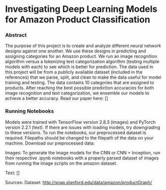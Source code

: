 # Investigating Deep Learning Models for Amazon Product Classification
### Abstract
The purpose of this project is to create and analyze different neural network designs against one another. We use these designs in predicting and assigning categories for an Amazon product. We run an image recognition algorithm versus a tokenizing text categorization algorithm (testing multiple models with each) to see which is better for prediction. The data used in this project will be from a publicly available dataset (included in the references) that we parse, split, and clean to make the data useful for model training and testing. The data contains 10 categories that are assigned to products. After reaching the best possible prediction accuracies for both image recognition and text categorization, we ensemble our models to achieve a better accuracy. Read our paper here: []

### Running Notebooks
Models were trained with TensorFlow version 2.8.3 (images) and PyTorch version 2.2.1 (text). If there are issues with loading models, try downgrading to these versions.
To run the notebooks, our preprocessed dataset is required. Filepaths should be changed to the filepath of the data on your machine. Download our preprocessed data:

Images: To generate the image models for the CNN or CNN + Inception, run their respective .ipynb notebooks with a properly parsed dataset of images from running the image scripts on the amazon dataset.

Text: []

Sources:
Dataset: http://snap.stanford.edu/data/amazon/productGraph/
